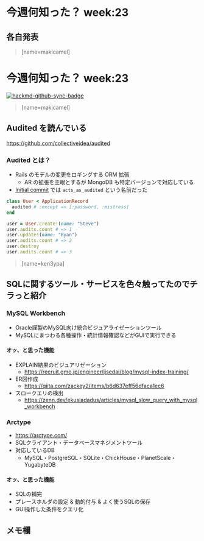 # 今週何知った？ week:23

## 各自発表

> [name=makicamel]
# 今週何知った？ week:23

[![hackmd-github-sync-badge](https://hackmd.io/CFlTER5rRHy37AW44sisZw/badge)](https://hackmd.io/CFlTER5rRHy37AW44sisZw)

> [name=makicamel]

## Audited を読んでいる
https://github.com/collectiveidea/audited

### Audited とは？
- Rails のモデルの変更をロギングする ORM 拡張
  - AR の拡張を主眼とするが MongoDB も特定バージョンで対応している
- [Initial commit](https://github.com/collectiveidea/audited/commit/ca243c78208e63d7da0a4f22762e3b4d027536d8) では `acts_as_audited` という名前だった

```ruby
class User < ApplicationRecord
  audited # :except => [:password, :mistress]
end

user = User.create!(name: "Steve")
user.audits.count # => 1
user.update!(name: "Ryan")
user.audits.count # => 2
user.destroy
user.audits.count # => 3
```


> [name=ken3ypa]

## SQLに関するツール・サービスを色々触ってたのでチラっと紹介

### MySQL Workbench
- Oracle謹製のMySQL向け統合ビジュアライゼーションツール
- MySQLにまつわる各種操作・統計情報確認などがGUIで実行できる

#### オッ、と思った機能
- EXPLAIN結果のビジュアリゼーション
    - https://recruit.gmo.jp/engineer/jisedai/blog/mysql-index-training/
- ER図作成
    - https://qiita.com/zackey2/items/b6d637eff56dfaca1ec6
- スロークエリの検出
  - https://zenn.dev/ekusiadadus/articles/mysql_slow_query_with_mysql_workbench 

### Arctype
- https://arctype.com/
- SQLクライアント・データベースマネジメントツール
- 対応しているDB
    - MySQL・PostgreSQL・SQLite・ChickHouse・PlanetScale・YugabyteDB

#### オッ、と思った機能
- SQLの補完
- プレースホルダの設定 & 動的付与 & よく使うSQLの保存
- GUI操作した条件をクエリ化

### 

## メモ欄
